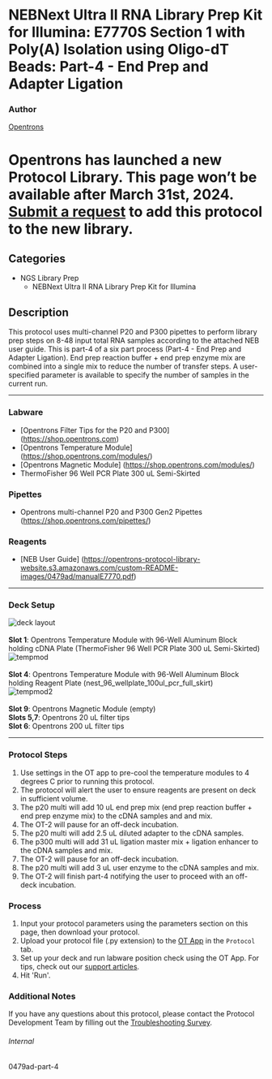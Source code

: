 # NEBNext Ultra II RNA Library Prep Kit for Illumina: E7770S Section 1 with Poly(A) Isolation using Oligo-dT Beads: Part-4 - End Prep and Adapter Ligation

### Author
[Opentrons](https://opentrons.com/)



# Opentrons has launched a new Protocol Library. This page won’t be available after March 31st, 2024. [Submit a request](https://docs.google.com/forms/d/e/1FAIpQLSdYYp9QCKow4nn0KlCVsMS3HX0eJ0N9O7-erajKvcpT0lWbSg/viewform) to add this protocol to the new library.

## Categories
* NGS Library Prep
	* NEBNext Ultra II RNA Library Prep Kit for Illumina

## Description
This protocol uses multi-channel P20 and P300 pipettes to perform library prep steps on 8-48 input total RNA samples according to the attached NEB user guide. This is part-4 of a six part process (Part-4 - End Prep and Adapter Ligation). End prep reaction buffer + end prep enzyme mix are combined into a single mix to reduce the number of transfer steps. A user-specified parameter is available to specify the number of samples in the current run.


---


### Labware
* [Opentrons Filter Tips for the P20 and P300] (https://shop.opentrons.com)
* [Opentrons Temperature Module] (https://shop.opentrons.com/modules/)
* [Opentrons Magnetic Module] (https://shop.opentrons.com/modules/)
* ThermoFisher 96 Well PCR Plate 300 uL Semi-Skirted


### Pipettes
* Opentrons multi-channel P20 and P300 Gen2 Pipettes (https://shop.opentrons.com/pipettes/)

### Reagents
* [NEB User Guide] (https://opentrons-protocol-library-website.s3.amazonaws.com/custom-README-images/0479ad/manualE7770.pdf)

---

### Deck Setup
![deck layout](https://opentrons-protocol-library-website.s3.amazonaws.com/custom-README-images/screenshot4-deck.png)
</br>
</br>
**Slot 1**: Opentrons Temperature Module with 96-Well Aluminum Block holding cDNA Plate (ThermoFisher 96 Well PCR Plate 300 uL Semi-Skirted) </br>
![tempmod](https://opentrons-protocol-library-website.s3.amazonaws.com/custom-README-images/screenshot4-tempmod.png)
</br>
</br>
**Slot 4**: Opentrons Temperature Module with 96-Well Aluminum Block holding Reagent Plate (nest_96_wellplate_100ul_pcr_full_skirt) </br>
![tempmod2](https://opentrons-protocol-library-website.s3.amazonaws.com/custom-README-images/screenshot4-tempmod2.png)
</br>
</br>
**Slot 9**: Opentrons Magnetic Module (empty) </br>
**Slots 5,7**: Opentrons 20 uL filter tips </br>
**Slot 6**: Opentrons 200 uL filter tips </br>


---

### Protocol Steps
1. Use settings in the OT app to pre-cool the temperature modules to 4 degrees C prior to running this protocol.
2. The protocol will alert the user to ensure reagents are present on deck in sufficient volume.
3. The p20 multi will add 10 uL end prep mix (end prep reaction buffer + end prep enzyme mix) to the cDNA samples and and mix.
4. The OT-2 will pause for an off-deck incubation.
5. The p20 multi will add 2.5 uL diluted adapter to the cDNA samples.
6. The p300 multi will add 31 uL ligation master mix + ligation enhancer to the cDNA samples and mix.
7. The OT-2 will pause for an off-deck incubation.
8. The p20 multi will add 3 uL user enzyme to the cDNA samples and mix.
9. The OT-2 will finish part-4 notifying the user to proceed with an off-deck incubation.

### Process
1. Input your protocol parameters using the parameters section on this page, then download your protocol.
2. Upload your protocol file (.py extension) to the [OT App](https://opentrons.com/ot-app) in the `Protocol` tab.
3. Set up your deck and run labware position check using the OT App. For tips, check out our [support articles](https://support.opentrons.com/en/collections/1559720-guide-for-getting-started-with-the-ot-2).
4. Hit 'Run'.

### Additional Notes
If you have any questions about this protocol, please contact the Protocol Development Team by filling out the [Troubleshooting Survey](https://protocol-troubleshooting.paperform.co/).

###### Internal
0479ad-part-4
